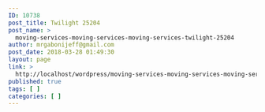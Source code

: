 ```yaml
---
ID: 10738
post_title: Twilight 25204
post_name: >
  moving-services-moving-services-moving-services-twilight-25204
author: mrgabonijeff@gmail.com
post_date: 2018-03-28 01:49:30
layout: page
link: >
  http://localhost/wordpress/moving-services-moving-services-moving-services-twilight-25204/
published: true
tags: [ ]
categories: [ ]
---
```

